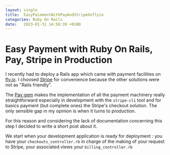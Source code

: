 ```yaml
---
layout: single
title:  EasyPaiementWithPayAndStripeOnflyio
categories: Ruby On Rails
date:   2023-01-31 14:58:39 +0100
---
```


# Easy Payment with Ruby On Rails, Pay, Stripe in Production

I recently had to deploy a Rails app  which came with payment facilities on [fly.io](https://fly.io). I choosed [Stripe](https://stripe.comStripe) for convenience because the other solutions were not as "Rails friendly".

The [Pay gem](https://github.com/pay-rails/pay) makes the implementation of all the payment machinery really straightforward especially in development with the `stripe-cli` tool and for basics payment (but complete ones) the Stripe's checkout solution. The only sensible  gap in my opinion is when it turns to production.

For this reason and considering the lack of documentation concerning this step I decided to write a short post about it. 

We start when your development application is ready for deployment : you have your `checkouts_controller.rb` in charge of the making of your request to Stripe, your associated views your `billing_controller.rb` 

